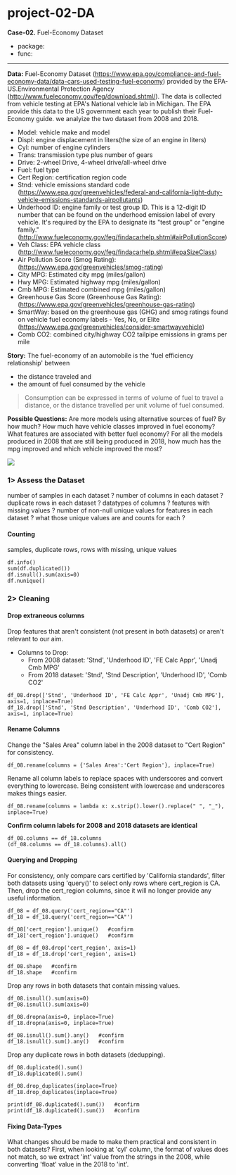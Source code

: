 # project-02-DA

__Case-02.__ Fuel-Economy Dataset
  - package:
  - func: 
-------------------------------------------------------------------------------------------------------------------------------------
__Data:__ Fuel-Economy Dataset (https://www.epa.gov/compliance-and-fuel-economy-data/data-cars-used-testing-fuel-economy) provided by the EPA-US.Environmental Protection Agency (http://www.fueleconomy.gov/feg/download.shtml/). The data is collected from vehicle testing at EPA's National vehicle lab in Michigan. The EPA provide this data to the US government each year to publish their Fuel-Economy guide. we analyize the two dataset from 2008 and 2018. 
 - Model: vehicle make and model 
 - Displ: engine displacement in liters(the size of an engine in liters) 
 - Cyl: number of engine cylinders 
 - Trans: transmission type plus number of gears 
 - Drive: 2-wheel Drive, 4-wheel drive/all-wheel drive 
 - Fuel: fuel type
 - Cert Region: certification region code
 - Stnd: vehicle emissions standard code (https://www.epa.gov/greenvehicles/federal-and-california-light-duty-vehicle-emissions-standards-airpollutants)
 - Underhood ID: engine family or test group ID. This is a 12-digit ID number that can be found on the underhood emission label of every vehicle. It's required by the EPA to designate its "test group" or "engine family."  (http://www.fueleconomy.gov/feg/findacarhelp.shtml#airPollutionScore) 
 - Veh Class: EPA vehicle class (http://www.fueleconomy.gov/feg/findacarhelp.shtml#epaSizeClass) 
 - Air Pollution Score (Smog Rating): (https://www.epa.gov/greenvehicles/smog-rating) 
 - City MPG: Estimated city mpg (miles/gallon) 
 - Hwy MPG: Estimated highway mpg (miles/gallon)
 - Cmb MPG: Estimated combined mpg (miles/gallon) 
 - Greenhouse Gas Score (Greenhouse Gas Rating): (https://www.epa.gov/greenvehicles/greenhouse-gas-rating) 
 - SmartWay: based on the greenhouse gas (GHG) and smog ratings found on vehicle fuel economy labels - Yes, No, or Elite (https://www.epa.gov/greenvehicles/consider-smartwayvehicle)
 - Comb CO2: combined city/highway CO2 tailpipe emissions in grams per mile 

__Story:__ 
The fuel-economy of an automobile is the 'fuel efficiency relationship' between 
 - the distance traveled and 
 - the amount of fuel consumed by the vehicle
> Consumption can be expressed in terms of volume of fuel to travel a distance, or the distance travelled per unit volume of fuel consumed.

__Possible Questions:__ Are more models using alternative sources of fuel? By how much? How much have vehicle classes improved in fuel economy? What features are associated with better fuel economy? For all the models produced in 2008 that are still being produced in 2018, how much has the mpg improved and which vehicle improved the most? 

<img src="https://user-images.githubusercontent.com/31917400/34065415-63386fc6-e1f9-11e7-86c1-b23629421c80.jpg" />

### 1> Assess the Dataset
number of samples in each dataset ?
number of columns in each dataset ?
duplicate rows in each dataset ?
datatypes of columns ?
features with missing values ?
number of non-null unique values for features in each dataset ?
what those unique values are and counts for each ?

#### Counting
samples, duplicate rows, rows with missing, unique values
```
df.info()
sum(df.duplicated())
df.isnull().sum(axis=0)
df.nunique()
```
### 2> Cleaning
#### Drop extraneous columns
Drop features that aren't consistent (not present in both datasets) or aren't relevant to our aim.
 - Columns to Drop:
   - From 2008 dataset: 'Stnd', 'Underhood ID', 'FE Calc Appr', 'Unadj Cmb MPG'
   - From 2018 dataset: 'Stnd', 'Stnd Description', 'Underhood ID', 'Comb CO2'
```
df_08.drop(['Stnd', 'Underhood ID', 'FE Calc Appr', 'Unadj Cmb MPG'], axis=1, inplace=True)
df_18.drop(['Stnd', 'Stnd Description', 'Underhood ID', 'Comb CO2'], axis=1, inplace=True)
```
#### Rename Columns
Change the "Sales Area" column label in the 2008 dataset to "Cert Region" for consistency.
```
df_08.rename(columns = {'Sales Area':'Cert Region'}, inplace=True)
```
Rename all column labels to replace spaces with underscores and convert everything to lowercase. Being consistent with lowercase and underscores makes things easier.  
```
df_08.rename(columns = lambda x: x.strip().lower().replace(" ", "_"), inplace=True)
```
**Confirm column labels for 2008 and 2018 datasets are identical**
```
df_08.columns == df_18.columns
(df_08.columns == df_18.columns).all()
```
#### Querying and Dropping
For consistency, only compare cars certified by 'California standards', filter both datasets using 'query()' to select only rows where cert_region is CA. Then, drop the cert_region columns, since it will no longer provide any useful information. 
```
df_08 = df_08.query('cert_region=="CA"')
df_18 = df_18.query('cert_region=="CA"')

df_08['cert_region'].unique()   #confirm
df_18['cert_region'].unique()   #confirm

df_08 = df_08.drop('cert_region', axis=1) 
df_18 = df_18.drop('cert_region', axis=1)

df_08.shape   #confirm
df_18.shape   #confirm
```
Drop any rows in both datasets that contain missing values.
```
df_08.isnull().sum(axis=0)
df_08.isnull().sum(axis=0)

df_08.dropna(axis=0, inplace=True)
df_18.dropna(axis=0, inplace=True)

df_08.isnull().sum().any()   #confirm
df_18.isnull().sum().any()   #confirm
```
Drop any duplicate rows in both datasets (dedupping).
```
df_08.duplicated().sum()
df_18.duplicated().sum()

df_08.drop_duplicates(inplace=True)
df_18.drop_duplicates(inplace=True)

print(df_08.duplicated().sum())   #confirm
print(df_18.duplicated().sum())   #confirm
```
#### Fixing Data-Types
What changes should be made to make them practical and consistent in both datasets? First, when looking at 'cyl' column, the format of values does not match, so we extract 'int' value from the strings in the 2008, while converting 'float' value in the 2018 to 'int'.  
































